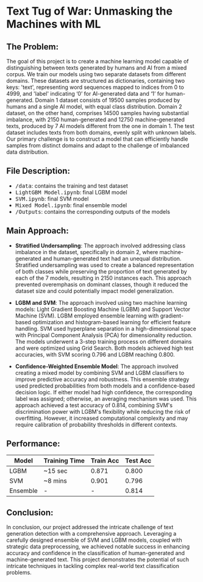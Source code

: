 # Text Tug of War: Unmasking the Machines with ML

## The Problem:

The goal of this project is to create a machine learning model capable of distinguishing between texts generated by humans and AI from a mixed corpus. We train our models using two separate datasets from different domains. These datasets are structured as dictionaries, containing two keys: 'text', representing word sequences mapped to indices from 0 to 4999, and 'label' indicating ‘0’ for AI-generated data and ‘1’ for human-generated. Domain 1 dataset consists of 19500 samples produced by humans and a single AI model, with equal class distribution. Domain 2 dataset, on the other hand, comprises 14500 samples having substantial imbalance, with 2150 human-generated and 12750 machine-generated texts, produced by 7 AI models different from the one in domain 1. The test dataset includes texts from both domains, evenly split with unknown labels. Our primary challenge is to construct a model that can efficiently handle samples from distinct domains and adapt to the challenge of imbalanced data distribution.

## File Description:

- <kbd>/data</kbd>: contains the training and test dataset
- <kbd>LightGBM Model.ipynb</kbd>: final LGBM model
- <kbd>SVM.ipynb</kbd>: final SVM model
- <kbd>Mixed Model.ipynb</kbd>: final ensemble model
- <kbd>/Outputs</kbd>: contains the corresponding outputs of the models

## Main Approach:

- **Stratified Undersampling**: 
The approach involved addressing class imbalance in the dataset, specifically in domain 2, where machine-generated and human-generated text had an unequal distribution. Stratified undersampling was used to create a balanced representation of both classes while preserving the proportion of text generated by each of the 7 models, resulting in 2150 instances each. This approach prevented overemphasis on dominant classes, though it reduced the dataset size and could potentially impact model generalization.

- **LGBM and SVM**:
The approach involved using two machine learning models: Light Gradient Boosting Machine (LGBM) and Support Vector Machine (SVM). LGBM employed ensemble learning with gradient-based optimization and histogram-based learning for efficient feature handling. SVM used hyperplane separation in a high-dimensional space with Principal Component Analysis (PCA) for dimensionality reduction. The models underwent a 3-step training process on different domains and were optimized using Grid Search. Both models achieved high test accuracies, with SVM scoring 0.796 and LGBM reaching 0.800.

- **Confidence-Weighted Ensemble Model**:
The approach involved creating a mixed model by combining SVM and LGBM classifiers to improve predictive accuracy and robustness. This ensemble strategy used predicted probabilities from both models and a confidence-based decision logic. If either model had high confidence, the corresponding label was assigned; otherwise, an averaging mechanism was used. This approach achieved a test accuracy of 0.814, combining SVM's discrimination power with LGBM's flexibility while reducing the risk of overfitting. However, it increased computational complexity and may require calibration of probability thresholds in different contexts.

## Performance:

| Model | Training Time | Train Acc | Test Acc |
|-------|---------------|-----------|----------|
| LGBM	| ~15 sec	| 0.871	    | 0.800    |
| SVM	| ~8 mins	| 0.901	    | 0.796    |	
| Ensemble	| -		| -	    | 0.814    |

## Conclusion:

In conclusion, our project addressed the intricate challenge of text generation detection with a comprehensive approach. Leveraging a carefully designed ensemble of SVM and LGBM models, coupled with strategic data preprocessing, we achieved notable success in enhancing accuracy and confidence in the classification of human-generated and machine-generated text. This project demonstrates the potential of such intricate techniques in tackling complex real-world text classification problems.
